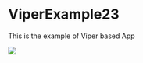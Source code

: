 # ViperExample23
 This is the example of Viper based App

<p align="left">
<a href="https://github.com/Maxnxi/ViperExampleNovember2023"><img src="https://img.shields.io/badge/platform-ios-green"></a>
</p>
